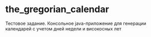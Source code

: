# the_gregorian_calendar
Тестовое задание. Консольное java-приложение для генерации календарей с учетом дней недели и високосных лет
